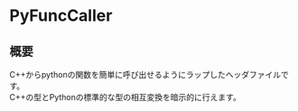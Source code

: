 # PyFuncCaller

## 概要
C++からpythonの関数を簡単に呼び出せるようにラップしたヘッダファイルです。  
C++の型とPythonの標準的な型の相互変換を暗示的に行えます。
